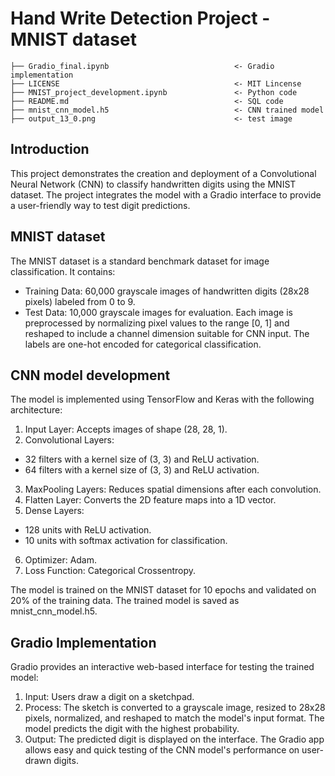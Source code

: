 # Hand Write Detection Project - MNIST dataset

```
├── Gradio_final.ipynb                            <- Gradio implementation
├── LICENSE                                       <- MIT Lincense
├── MNIST_project_development.ipynb               <- Python code
├── README.md                                     <- SQL code
├── mnist_cnn_model.h5                            <- CNN trained model
├── output_13_0.png                               <- test image

```
## Introduction
This project demonstrates the creation and deployment of a Convolutional Neural Network (CNN) to classify handwritten digits using the MNIST dataset. The project integrates the model with a Gradio interface to provide a user-friendly way to test digit predictions.

## MNIST dataset
The MNIST dataset is a standard benchmark dataset for image classification. It contains:

- Training Data: 60,000 grayscale images of handwritten digits (28x28 pixels) labeled from 0 to 9.
- Test Data: 10,000 grayscale images for evaluation.
Each image is preprocessed by normalizing pixel values to the range [0, 1] and reshaped to include a channel dimension suitable for CNN input. The labels are one-hot encoded for categorical classification.

## CNN model development
The model is implemented using TensorFlow and Keras with the following architecture:

1.  Input Layer: Accepts images of shape (28, 28, 1).
2. Convolutional Layers:
- 32 filters with a kernel size of (3, 3) and ReLU activation.
- 64 filters with a kernel size of (3, 3) and ReLU activation.
3. MaxPooling Layers: Reduces spatial dimensions after each convolution.
4. Flatten Layer: Converts the 2D feature maps into a 1D vector.
5. Dense Layers:
- 128 units with ReLU activation.
- 10 units with softmax activation for classification.
6. Optimizer: Adam.
7. Loss Function: Categorical Crossentropy.

The model is trained on the MNIST dataset for 10 epochs and validated on 20% of the training data. The trained model is saved as mnist_cnn_model.h5.

## Gradio Implementation 
Gradio provides an interactive web-based interface for testing the trained model:
1. Input: Users draw a digit on a sketchpad.
2. Process: The sketch is converted to a grayscale image, resized to 28x28 pixels, normalized, and reshaped to match the model's input format.
The model predicts the digit with the highest probability.
3. Output: The predicted digit is displayed on the interface.
The Gradio app allows easy and quick testing of the CNN model's performance on user-drawn digits.
